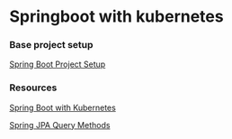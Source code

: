 # Springboot with kubernetes

### Base project setup
[Spring Boot Project Setup](https://start.spring.io/#!type=maven-project&language=java&platformVersion=3.2.9&packaging=jar&jvmVersion=21&groupId=com.mohit&artifactId=bookmarker-api&name=bookmarker-api&description=Demo%20project%20for%20Spring%20Boot&packageName=com.mohit.bookmarker&dependencies=devtools,lombok,configuration-processor,web,actuator,testcontainers,data-jpa,flyway,h2,postgresql,validation)

### Resources
[Spring Boot with Kubernetes](https://www.baeldung.com/spring-boot-kubernetes)

[Spring JPA Query Methods](https://docs.spring.io/spring-data/jpa/reference/repositories/query-keywords-reference.html)
